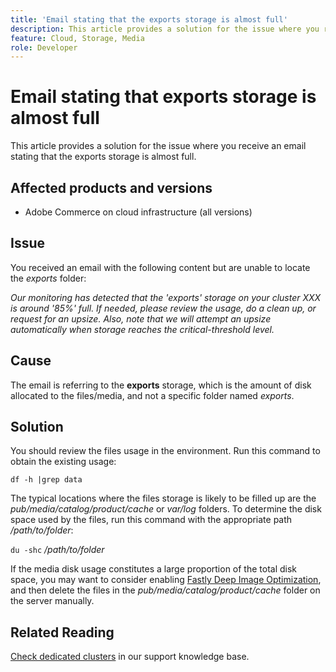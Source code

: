 ```yaml
---
title: 'Email stating that the exports storage is almost full'
description: This article provides a solution for the issue where you receive an email stating that the exports storage is almost full.
feature: Cloud, Storage, Media
role: Developer
---
```

# Email stating that exports storage is almost full

This article provides a solution for the issue where you receive an email stating that the exports storage is almost full.

## Affected products and versions

* Adobe Commerce on cloud infrastructure (all versions)

## Issue

You received an email with the following content but are unable to locate the *exports* folder:

*Our monitoring has detected that the 'exports' storage on your cluster XXX is around '85%' full.*
*If needed, please review the usage, do a clean up, or request for an upsize.*
*Also, note that we will attempt an upsize automatically when storage reaches the critical-threshold level.*

## Cause

The email is referring to the **exports** storage, which is the amount of disk allocated to the files/media, and not a specific folder named *exports*.

## Solution

You should review the files usage in the environment. Run this command to obtain the existing usage:

`df -h |grep data`

The typical locations where the files storage is likely to be filled up are the *pub/media/catalog/product/cache* or *var/log* folders. To determine the disk space used by the files, run this command with the appropriate path */path/to/folder*:

`du -shc` */path/to/folder*

If the media disk usage constitutes a large proportion of the total disk space, you may want to consider enabling [Fastly Deep Image Optimization](https://experienceleague.adobe.com/en/docs/commerce-cloud-service/user-guide/cdn/fastly-image-optimization#deep-image-optimization), and then delete the files in the *pub/media/catalog/product/cache* folder on the server manually.

## Related Reading

[Check dedicated clusters](https://experienceleague.adobe.com/en/docs/commerce-cloud-service/user-guide/develop/storage/manage-disk-space#check-dedicated-clusters) in our support  knowledge base.